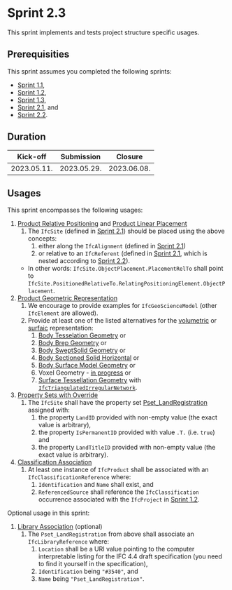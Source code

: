 # Sprint 2.3

This sprint implements and tests project structure specific usages.


## Prerequisities

This sprint assumes you completed the following sprints:

- [Sprint 1.1](./sprint1_1.md),
- [Sprint 1.2](./sprint1_2.md),
- [Sprint 1.3](./sprint1_3.md),
- [Sprint 2.1](./sprint2_1.md), and
- [Sprint 2.2](./sprint2_2.md).


## Duration

| Kick-off    | Submission  | Closure     |
|-------------|-------------|-------------|
| 2023.05.11. | 2023.05.29. | 2023.06.08. |


## Usages

This sprint encompasses the following usages:

1. [Product Relative Positioning](https://bsi-infraroom.github.io/IFC-Documentation-Tunnel/4_4_0_0/general/HTML/link/product-relative-positioning.htm) and [Product Linear Placement](https://bsi-infraroom.github.io/IFC-Documentation-Tunnel/4_4_0_0/general/HTML/link/product-linear-placement.htm)
    1. The `IfcSite`  (defined in [Sprint 2.1](./sprint2_1.md)) should be placed using the above concepts:
        1. either along the `IfcAlignment` (defined in [Sprint 2.1](./sprint2_1.md)) 
        1. or relative to an `IfcReferent` (defined in [Sprint 2.1](./sprint2_1.md), which is nested according to [Sprint 2.2](./sprint2_2.md)). 
    - In other words: `IfcSite.ObjectPlacement.PlacementRelTo` shall point to `IfcSite.PositionedRelativeTo.RelatingPositioningElement.ObjectPlacement`.
1. [Product Geometric Representation](https://bsi-infraroom.github.io/IFC-Documentation-Tunnel/4_4_0_0/general/HTML/link/product-geometric-representation.htm)
    1. We encourage to provide examples for `IfcGeoScienceModel` (other `IfcElement` are allowed).
    1. Provide at least one of the listed alternatives for the [volumetric](https://bsi-infraroom.github.io/IFC-Documentation-Tunnel/4_4_0_0/general/HTML/link/body-geometry.htm) or [surfaic](https://bsi-infraroom.github.io/IFC-Documentation-Tunnel/4_4_0_0/general/HTML/link/surface-geometry.htm) representation:
        1. [Body Tesselation Geometry](https://bsi-infraroom.github.io/IFC-Documentation-Tunnel/4_4_0_0/general/HTML/link/body-tessellation-geometry.htm) or
        1. [Body Brep Geometry](https://bsi-infraroom.github.io/IFC-Documentation-Tunnel/4_4_0_0/general/HTML/link/body-brep-geometry.htm) or
        1. [Body SweptSolid Geometry](https://bsi-infraroom.github.io/IFC-Documentation-Tunnel/4_4_0_0/general/HTML/link/body-sweptsolid-geometry.htm) or
        1. [Body Sectioned Solid Horizontal](https://bsi-infraroom.github.io/IFC-Documentation-Tunnel/4_4_0_0/general/HTML/link/body-sectionedsolidhorizontal.htm) or
        1. [Body Surface Model Geometry](https://bsi-infraroom.github.io/IFC-Documentation-Tunnel/4_4_0_0/general/HTML/link/body-surfacemodel-geometry.htm) or
        1. Voxel Geometry - [in progress](https://github.com/bSI-InfraRoom/IFC-Specification/issues/524) or
        1. [Surface Tessellation Geometry](https://bsi-infraroom.github.io/IFC-Documentation-Tunnel/4_4_0_0/general/HTML/link/surface-tessellation-geometry.htm) with [`IfcTriangulatedIrregularNetwork`](https://bsi-infraroom.github.io/IFC-Documentation-Tunnel/4_4_0_0/general/HTML/link/ifctriangulatedirregularnetwork.htm).
1. [Property Sets with Override](https://bsi-infraroom.github.io/IFC-Documentation-Tunnel/4_4_0_0/general/HTML/link/property-sets-with-override.htm)
    1. The `IfcSite` shall have the property set [Pset_LandRegistration](https://bsi-infraroom.github.io/IFC-Documentation-Tunnel/4_4_0_0/general/HTML/link/pset_landregistration.htm) assigned with:
        1. the property `LandID` provided with non-empty value (the exact value is arbitrary),
        1. the property `IsPermanentID` provided with value `.T.` (i.e. `true`) and 
        1. the property `LandTitleID` provided with non-empty value (the exact value is arbitrary).
1. [Classification Association](https://bsi-infraroom.github.io/IFC-Documentation-Tunnel/4_4_0_0/general/HTML/link/classification-association.htm)
    1. At least one instance of `IfcProduct` shall be associated with an `IfcClassificationReference` where:
        1. `Identification` and `Name` shall exist, and
        1. `ReferencedSource` shall reference the `IfcClassification` occurrence associated with the `IfcProject` in [Sprint 1.2](./sprint1_2.md).

Optional usage in this sprint:

1. [Library Association](https://bsi-infraroom.github.io/IFC-Documentation-Tunnel/4_4_0_0/general/HTML/link/library-association.htm) (optional)
    1. The `Pset_LandRegistration` from above shall associate an `IfcLibraryReference` where:
        1. `Location` shall be a URI value pointing to the computer interpretable listing for the IFC 4.4 draft specification (you need to find it yourself in the specification),
        1. `Identification` being `"#3540"`, and
        1. `Name` being `"Pset_LandRegistration"`.


